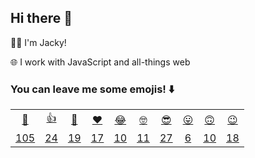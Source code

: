 ## Hi there 👋

👨‍💻 I'm Jacky!

🌐 I work with JavaScript and all-things web

### You can leave me some emojis! ⬇️
<table>
<tr align="center">
  <td><a href="https://jackyef.vercel.app/api/addmoji?type=👋">👋</a></td>
  <td><a href="https://jackyef.vercel.app/api/addmoji?type=👍">👍</a></td>
  <td><a href="https://jackyef.vercel.app/api/addmoji?type=👊">👊</a></td>
  <td><a href="https://jackyef.vercel.app/api/addmoji?type=❤️">❤️</a></td>
  <td><a href="https://jackyef.vercel.app/api/addmoji?type=😂">😂</a></td>
  <td><a href="https://jackyef.vercel.app/api/addmoji?type=🤓">🤓</a></td>
  <td><a href="https://jackyef.vercel.app/api/addmoji?type=😎">😎</a></td>
  <td><a href="https://jackyef.vercel.app/api/addmoji?type=😛">😛</a></td>
  <td><a href="https://jackyef.vercel.app/api/addmoji?type=🙃">🙃</a></td>
  <td><a href="https://jackyef.vercel.app/api/addmoji?type=😉">😉</a></td>
</tr>
<tr align="center">
  <td><a href="https://jackyef.vercel.app/api/addmoji?type=👋"><span id="count-👋">105</span></a></td>
  <td><a href="https://jackyef.vercel.app/api/addmoji?type=👍"><span id="count-👍">24</span></a></td>
  <td><a href="https://jackyef.vercel.app/api/addmoji?type=👊"><span id="count-👊">19</span></a></td>
  <td><a href="https://jackyef.vercel.app/api/addmoji?type=❤️"><span id="count-❤️">17</span></a></td>
  <td><a href="https://jackyef.vercel.app/api/addmoji?type=😂"><span id="count-😂">10</span></a></td>
  <td><a href="https://jackyef.vercel.app/api/addmoji?type=🤓"><span id="count-🤓">11</span></a></td>
  <td><a href="https://jackyef.vercel.app/api/addmoji?type=😎"><span id="count-😎">27</span></a></td>
  <td><a href="https://jackyef.vercel.app/api/addmoji?type=😛"><span id="count-😛">6</span></a></td>
  <td><a href="https://jackyef.vercel.app/api/addmoji?type=🙃"><span id="count-🙃">10</span></a></td>
  <td><a href="https://jackyef.vercel.app/api/addmoji?type=😉"><span id="count-😉">18</span></a></td>
</tr>
</table>

<!--
**jackyef/jackyef** is a ✨ _special_ ✨ repository because its `README.md` (this file) appears on your GitHub profile.

Here are some ideas to get you started:

- 🔭 I’m currently working on ...
- 🌱 I’m currently learning ...
- 👯 I’m looking to collaborate on ...
- 🤔 I’m looking for help with ...
- 💬 Ask me about ...
- 📫 How to reach me: ...
- 😄 Pronouns: ...
- ⚡ Fun fact: ...
-->
